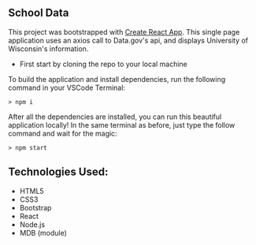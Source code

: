 ## School Data

This project was bootstrapped with [Create React App](https://github.com/facebook/create-react-app). This single page application uses an axios call to Data.gov's api, and displays University of Wisconsin's information. 


 - First start by cloning the repo to your local machine


To build the application and install dependencies, run the following command in your VSCode Terminal:
```
> npm i
```

After all the dependencies are installed, you can run this beautiful application locally! In the same terminal as before, just type the follow command and wait for the magic:
```
> npm start
```

## Technologies Used:

- HTML5
- CSS3
- Bootstrap
- React
- Node.js
- MDB (module)

